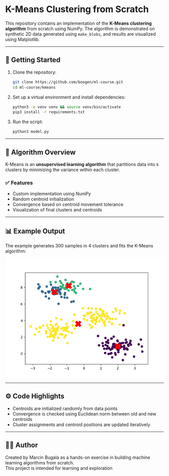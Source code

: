 # K-Means Clustering from Scratch

This repository contains an implementation of the **K-Means clustering algorithm** from scratch using NumPy. The algorithm is demonstrated on synthetic 2D data generated using `make_blobs`, and results are visualized using Matplotlib.

---

## 🚀 Getting Started

1. Clone the repository:
   ```bash
   git clone https://github.com/boogen/ml-course.git
   cd ml-course/kmeans
   ```

2. Set up a virtual environment and install dependencies:
   ```bash
   python3 -m venv venv && source venv/bin/activate
   pip3 install -r requirements.txt
   ```

3. Run the script:
   ```bash
   python3 model.py
   ```

---

## 🧠 Algorithm Overview

K-Means is an **unsupervised learning algorithm** that partitions data into `k` clusters by minimizing the variance within each cluster.

### ✅ Features

- Custom implementation using NumPy
- Random centroid initialization
- Convergence based on centroid movement tolerance
- Visualization of final clusters and centroids

---

## 📊 Example Output

The example generates 300 samples in 4 clusters and fits the K-Means algorithm:

![KMeans Result](plots/kmeans.png)

---

## ⚙️ Code Highlights

- Centroids are initialized randomly from data points
- Convergence is checked using Euclidean norm between old and new centroids
- Cluster assignments and centroid positions are updated iteratively

---

## 🧑‍💻 Author

Created by Marcin Bugala as a hands-on exercise in building machine learning algorithms from scratch.  
This project is intended for learning and exploration
